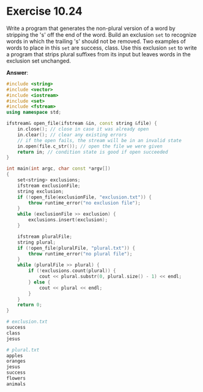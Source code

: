# Exercise 10.24

Write a program that generates the non-plural version of a word by stripping the 's' off the end of the word. Build an exclusion `set` to recognize words in which the trailing 's' should not be removed. Two examples of words to place in this `set` are success, class. Use this exclusion `set` to write a program that strips plural suffixes from its input but leaves words in the exclusion set unchanged.

**Answer**:

```cpp
#include <string>
#include <vector>
#include <iostream>
#include <set>
#include <fstream>
using namespace std;

ifstream& open_file(ifstream &in, const string &file) {
    in.close(); // close in case it was already open
    in.clear(); // clear any existing errors
    // if the open fails, the stream will be in an invalid state
    in.open(file.c_str()); // open the file we were given
    return in; // condition state is good if open succeeded
}

int main(int argc, char const *argv[])
{
    set<string> exclusions;
    ifstream exclusionFile;
    string exclusion;
    if (!open_file(exclusionFile, "exclusion.txt")) {
        throw runtime_error("no exclusion file");
    }
    while (exclusionFile >> exclusion) {
        exclusions.insert(exclusion);
    }

    ifstream pluralFile;
    string plural;
    if (!open_file(pluralFile, "plural.txt")) {
        throw runtime_error("no plural file");
    }
    while (pluralFile >> plural) {
        if (!exclusions.count(plural)) {
            cout << plural.substr(0, plural.size() - 1) << endl;
        } else {
            cout << plural << endl;
        }
    }
    return 0;
}
```

```bash
# exclusion.txt
success
class
jesus
```

```bash
# plural.txt
apples
oranges
jesus
success
flowers
animals
```